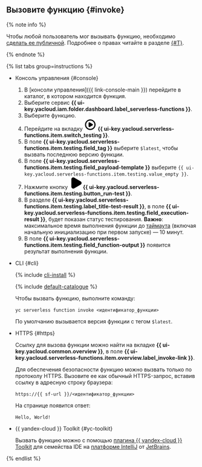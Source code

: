 ## Вызовите функцию {#invoke}

{% note info %}

Чтобы любой пользователь мог вызывать функцию, необходимо [сделать ее публичной](../../functions/operations/function/function-public.md). Подробнее о правах читайте в разделе [{#T}](../../functions/security/index.md).

{% endnote %}

{% list tabs group=instructions %}

- Консоль управления {#console}

    1. В [консоли управления]({{ link-console-main }}) перейдите в каталог, в котором находится функция.
    1. Выберите сервис **{{ ui-key.yacloud.iam.folder.dashboard.label_serverless-functions }}**.
    1. Выберите функцию.
    1. Перейдите на вкладку ![CirclePlay](../../_assets/console-icons/circle-play.svg) **{{ ui-key.yacloud.serverless-functions.item.switch_testing }}**.
    1. В поле **{{ ui-key.yacloud.serverless-functions.item.testing.field_tag }}** выберите `$latest`, чтобы вызвать последнюю версию функции.
    1. В поле **{{ ui-key.yacloud.serverless-functions.item.testing.field_payload-template }}** выберите `{{ ui-key.yacloud.serverless-functions.item.testing.value_empty }}`.
    1. Нажмите кнопку ![PlayFill](../../_assets/console-icons/play-fill.svg) **{{ ui-key.yacloud.serverless-functions.item.testing.button_run-test }}**.
    1. В разделе **{{ ui-key.yacloud.serverless-functions.item.testing.label_title-test-result }}**, в поле **{{ ui-key.yacloud.serverless-functions.item.testing.field_execution-result }}**, будет показан статус тестирования. **Важно**: максимальное время выполнения функции до [таймаута](../../functions/operations/function/version-manage.md) (включая начальную инициализацию при первом запуске) — 10 минут.
    1. В поле **{{ ui-key.yacloud.serverless-functions.item.testing.field_function-output }}** появится результат выполнения функции.

- CLI {#cli}

    {% include [cli-install](../cli-install.md) %}

    {% include [default-catalogue](../default-catalogue.md) %}

    Чтобы вызвать функцию, выполните команду:

    ```
    yc serverless function invoke <идентификатор_функции>
    ```

    По умолчанию вызывается версия функции с тегом `$latest`.


- HTTPS {#https}

	Ссылку для вызова функции можно найти на вкладке **{{ ui-key.yacloud.common.overview }}**, в поле **{{ ui-key.yacloud.serverless-functions.item.overview.label_invoke-link }}**.

	Для обеспечения безопасности функцию можно вызвать только по протоколу HTTPS. Вызовите ее как обычный HTTPS-запрос, вставив ссылку в адресную строку браузера:

	```
	https://{{ sf-url }}/<идентификатор_функции>
	```

	На странице появится ответ:

	```
	Hello, World!
	```

- {{ yandex-cloud }} Toolkit {#yc-toolkit}

    Вызвать функцию можно с помощью [плагина {{ yandex-cloud }} Toolkit](https://github.com/yandex-cloud/ide-plugin-jetbrains) для семейства IDE на [платформе IntelliJ](https://www.jetbrains.com/ru-ru/opensource/idea/) от [JetBrains](https://www.jetbrains.com/).

{% endlist %}